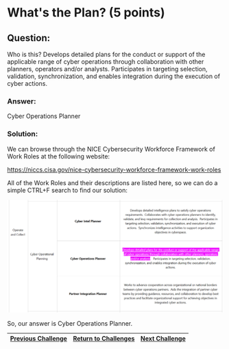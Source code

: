 # What's the Plan? (5 points)

## Question:

Who is this? Develops detailed plans for the conduct or support of the applicable range of cyber operations through collaboration with other planners, operators and/or analysts. Participates in targeting selection, validation, synchronization, and enables integration during the execution of cyber actions.

### Answer:

Cyber Operations Planner

### Solution:

We can browse through the NICE Cybersecurity Workforce Framework of Work Roles at the following website:

https://niccs.cisa.gov/nice-cybersecurity-workforce-framework-work-roles

All of the Work Roles and their descriptions are listed here, so we can do a simple CTRL+F search to find our solution:

[![flag.png](flag.png)](https://niccs.cisa.gov/nice-cybersecurity-workforce-framework-work-roles)

So, our answer is Cyber Operations Planner.

| [Previous Challenge](/Challenges/Collect-And-Operate/3) | [Return to Challenges](/Challenges/../../../#modules) | [Next Challenge](/Challenges/Collect-And-Operate/5) |
| :------- | :-----: | ------: |